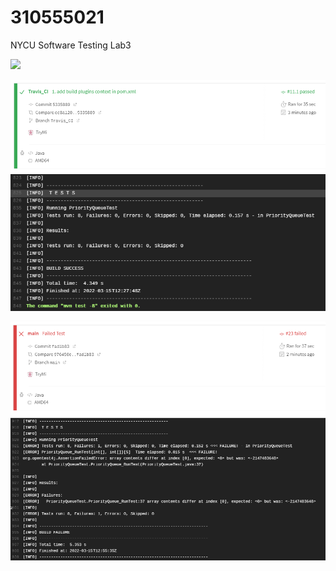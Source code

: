 # 310555021

NYCU Software Testing Lab3

![](https://travis-ci.com/dcfvgb123456/310555021.svg?branch=main)

![](screenshots/pass_status.png)
![](screenshots/pass.png)


![](screenshots/failed_status.png)
![](screenshots/fail.png)



